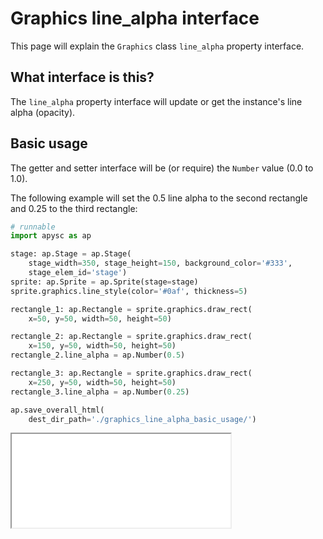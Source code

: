 # Graphics line_alpha interface

This page will explain the `Graphics` class `line_alpha` property interface.

## What interface is this?

The `line_alpha` property interface will update or get the instance's line alpha (opacity).

## Basic usage

The getter and setter interface will be (or require) the `Number` value (0.0 to 1.0).

The following example will set the 0.5 line alpha to the second rectangle and 0.25 to the third rectangle:

```py
# runnable
import apysc as ap

stage: ap.Stage = ap.Stage(
    stage_width=350, stage_height=150, background_color='#333',
    stage_elem_id='stage')
sprite: ap.Sprite = ap.Sprite(stage=stage)
sprite.graphics.line_style(color='#0af', thickness=5)

rectangle_1: ap.Rectangle = sprite.graphics.draw_rect(
    x=50, y=50, width=50, height=50)

rectangle_2: ap.Rectangle = sprite.graphics.draw_rect(
    x=150, y=50, width=50, height=50)
rectangle_2.line_alpha = ap.Number(0.5)

rectangle_3: ap.Rectangle = sprite.graphics.draw_rect(
    x=250, y=50, width=50, height=50)
rectangle_3.line_alpha = ap.Number(0.25)

ap.save_overall_html(
    dest_dir_path='./graphics_line_alpha_basic_usage/')
```

<iframe src="static/graphics_line_alpha_basic_usage/index.html" width="350" height="150"></iframe>
